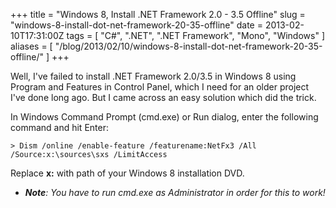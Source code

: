 +++
title = "Windows 8, Install .NET Framework 2.0 - 3.5 Offline"
slug = "windows-8-install-dot-net-framework-20-35-offline"
date = 2013-02-10T17:31:00Z
tags = [ "C#", ".NET", ".NET Framework", "Mono", "Windows" ]
aliases = [ "/blog/2013/02/10/windows-8-install-dot-net-framework-20-35-offline/" ]
+++

Well, I've failed to install .NET Framework 2.0/3.5 in Windows 8 using Program and Features in Control Panel, which I need for an older project I've done long ago. But I came across an easy solution which did the trick.

In Windows Command Prompt (cmd.exe) or Run dialog, enter the following command and hit Enter:

```
> Dism /online /enable-feature /featurename:NetFx3 /All /Source:x:\sources\sxs /LimitAccess
```

Replace **x:** with path of your Windows 8 installation DVD.

- _**Note**: You have to run cmd.exe as Administrator in order for this to work!_

<!--more-->

